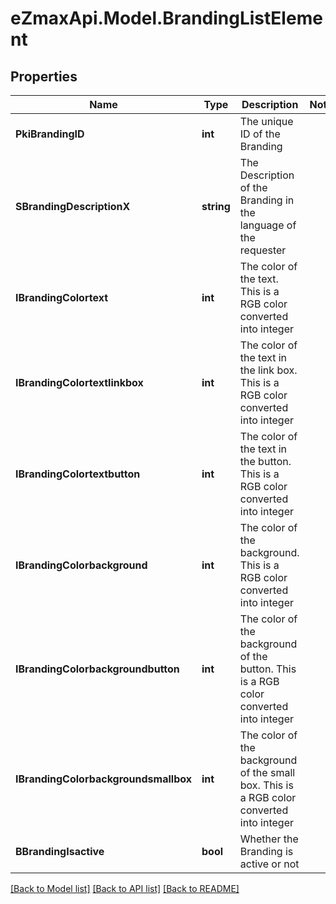 
# eZmaxApi.Model.BrandingListElement

## Properties

Name | Type | Description | Notes
------------ | ------------- | ------------- | -------------
**PkiBrandingID** | **int** | The unique ID of the Branding | 
**SBrandingDescriptionX** | **string** | The Description of the Branding in the language of the requester | 
**IBrandingColortext** | **int** | The color of the text. This is a RGB color converted into integer | 
**IBrandingColortextlinkbox** | **int** | The color of the text in the link box. This is a RGB color converted into integer | 
**IBrandingColortextbutton** | **int** | The color of the text in the button. This is a RGB color converted into integer | 
**IBrandingColorbackground** | **int** | The color of the background. This is a RGB color converted into integer | 
**IBrandingColorbackgroundbutton** | **int** | The color of the background of the button. This is a RGB color converted into integer | 
**IBrandingColorbackgroundsmallbox** | **int** | The color of the background of the small box. This is a RGB color converted into integer | 
**BBrandingIsactive** | **bool** | Whether the Branding is active or not | 

[[Back to Model list]](../README.md#documentation-for-models)
[[Back to API list]](../README.md#documentation-for-api-endpoints)
[[Back to README]](../README.md)

